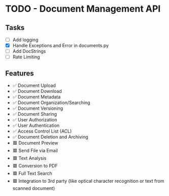 # TODO - Document Management API

## Tasks

- [ ] Add logging
- [x] Handle Exceptions and Error in documents.py
- [ ] Add DocStrings
- [ ] Rate Limiting

## Features

- ✅ Document Upload
- ✅ Document Download
- ✅ Document Metadata
- ✅ Document Organization/Searching
- ✅ Document Versioning
- ✅ Document Sharing
- ✅ User Authorization
- ✅ User Authentication
- ✅ Access Control List (ACL)
- ✅ Document Deletion and Archiving
- 🟥 Document Preview
- 🟥 Send File via Email
- 🟥 Text Analysis
- 🟥 Conversion to PDF
- 🟥 Full Text Search
- 🟥 Integration to 3rd party (like optical character recognition or text from scanned document)
